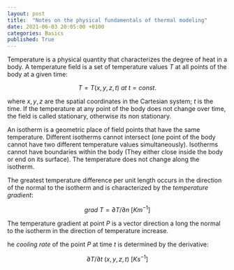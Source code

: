 ```yaml
---
layout: post
title:  "Notes on the physical fundamentals of thermal modeling"
date: 2021-06-03 20:05:00 +0100
categories: Basics
published: True
---
```


Temperature is a physical quantity that characterizes the degree of heat in a body. A temperature field is a set of temperature values $T$ at all points of the body at a given time:

<p>

$$
T = T(x, y, z, t) \ at \ t=const.
$$
<p>

where $x, y, z$ are the spatial coordinates in the Cartesian system; $t$ is the time. If the temperature at any point of the body does not change over time, the field is called stationary, otherwise its non stationary.

An isotherm is a geometric place of field points that have the same temperature. Different isotherms cannot intersect (one point of the body cannot have two different temperature values simultaneously). Isotherms cannot have boundaries within the body (They either close inside the body or end on its surface). The temperature does not change along the isotherm.

The greatest temperature difference per unit length occurs in the direction of the normal to the isotherm and is characterized by the *temperature gradient*:

<p>

$$
grad \ T = \partial T / \partial n \ [Km^{-1}]
$$
<p>

The temperature gradient at point $P$ is a vector direction a long the normal to the isotherm in the direction of temperature increase.

he *cooling rate* of the point $P$ at time $t$ is determined by the derivative:

<p>

$$
\partial T / \partial t \ (x, y, z, t) \ [Ks^{-1}]
$$

<p>